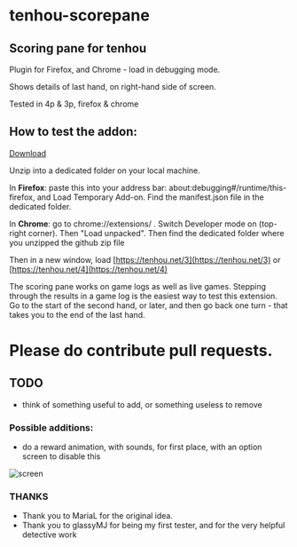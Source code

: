 # tenhou-scorepane

## Scoring pane for tenhou

Plugin for Firefox, and Chrome - load in debugging mode.

Shows details of last hand, on right-hand side of screen.

Tested in 4p & 3p, firefox & chrome


## How to test the addon:

[Download](https://github.com/ApplySci/tenhou-scorepane/archive/master.zip)

Unzip into a dedicated folder on your local machine.

In **Firefox**: paste this into your address bar: about:debugging#/runtime/this-firefox, and Load Temporary Add-on. Find the manifest.json file in the dedicated folder.

In **Chrome**: go to chrome://extensions/ . Switch Developer mode on (top-right corner). Then "Load unpacked". Then find the dedicated folder where you unzipped the github zip file

Then in a new window, load [https://tenhou.net/3](https://tenhou.net/3) or [https://tenhou.net/4](https://tenhou.net/4)
 
The scoring pane works on game logs as well as live games. Stepping through the results in a game log is the easiest way to test this extension. Go to the start of the second hand, or later, and then go back one turn - that takes you to the end of the last hand.

# Please do contribute pull requests.

## TODO

- think of something useful to add, or something useless to remove

### Possible additions:

- do a reward animation, with sounds, for first place, with an option screen to disable this

![screen](https://media.discordapp.net/attachments/712257404548415539/746298551226859531/unknown.png)

### THANKS

- Thank you to MariaL for the original idea.
- Thank you to glassyMJ for being my first tester, and for the very helpful detective work

